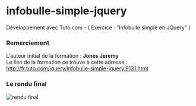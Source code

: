 # infobulle-simple-jquery
Développement avec Tuto.com - ( Exercice : "Infobulle simple en JQuery" )

<h3>Remerciement</h3>
L'auteur initial de la formation : <strong>Jones Jeremy</strong><br />
Le lien de la formation ce trouve à cette adresse : <a href="http://fr.tuto.com/jquery/infobulle-simple-jquery,9131.html">http://fr.tuto.com/jquery/infobulle-simple-jquery,9131.html</a>

<h3>Le rendu final</h3>
<img src="http://puu.sh/siQmF/be434d3815.jpg" alt="rendu final" />
